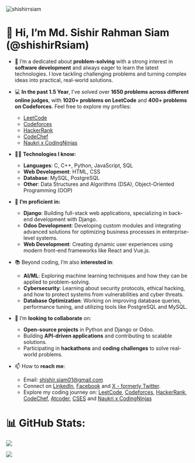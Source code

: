 <p align="left"> <img src="https://komarev.com/ghpvc/?username=shishirrsiam&label=Profile%20views&color=0e75b6&style=flat" alt="shishirrsiam" /> </p>


# 👋 Hi, I’m Md. Sishir Rahman Siam (@shishirRsiam)

- 👀 I’m a dedicated about **problem-solving** with a strong interest in **software development** and always eager to learn the latest technologies. I love tackling challenging problems and turning complex ideas into practical, real-world solutions.

- 💻 **In the past 1.5 Year**, I’ve solved over **1650 problems across different online judges**, with **1020+ problems on LeetCode** and **400+ problems on Codeforces**. Feel free to explore my profiles:
  - [LeetCode](https://leetcode.com/u/shishirRsiam)
  - [Codeforces](https://codeforces.com/profile/shishirRsiam)
  - [HackerRank](https://www.hackerrank.com/shishirRsiam)
  - [CodeChef](https://www.codechef.com/users/shishirrsiam)
  - [Naukri x CodingNinjas](https://www.naukri.com/code360/profile/shishirRsiam)
  
  
- 🧑‍💻 **Technologies I know:**
  - **Languages**: C, C++, Python, JavaScript, SQL
  - **Web Development**: HTML, CSS
  - **Database**: MySQL, PostgreSQL 
  - **Other**: Data Structures and Algorithms (DSA), Object-Oriented Programming (OOP)

- 🌱 **I’m proficient in:**
  - **Django**: Building full-stack web applications, specializing in back-end development with Django.
  - **Odoo Development**: Developing custom modules and integrating advanced solutions for optimizing business processes in enterprise-level systems.
  - **Web Development**: Creating dynamic user experiences using modern front-end frameworks like React and Vue.js.


- 📚 Beyond coding, I’m also **interested in**:
  - **AI/ML**: Exploring machine learning techniques and how they can be applied to problem-solving.
  - **Cybersecurity**: Learning about security protocols, ethical hacking, and how to protect systems from vulnerabilities and cyber threats.
  - **Database Optimization**: Working on improving database queries, performance tuning, and utilizing tools like PostgreSQL and MySQL.


- 💞️ I’m **looking to collaborate** on:
  - **Open-source projects** in Python and Django or Odoo.
  - Building **API-driven applications** and contributing to scalable solutions.
  - Participating in **hackathons** and **coding challenges** to solve real-world problems.


- 📫 How to **reach me**:
  - Email: [shishir.siam01@gmail.com](shishir.siam01@gmail.com)
  - Connect on [LinkedIn](https://www.linkedin.com/in/shishirrsiam), [Facebook](https://www.facebook.com/shishirRsiam) and [X - formerly Twitter](https://x.com/shishirRsiam).
  - Explore my coding journey on: [LeetCode](https://leetcode.com/u/shishirRsiam), [Codeforces](https://codeforces.com/profile/shishirRsiam), [HackerRank](https://www.hackerrank.com/shishirRsiam), [CodeChef](https://www.codechef.com/users/shishirrsiam), [Atcoder](https://atcoder.jp/users/shishirRsiam), [CSES](https://cses.fi/user/223987) and [Naukri x CodingNinjas](https://www.naukri.com/code360/profile/shishirRsiam)
  
<!-- - 😄 Pronouns: He/Him -->

<!-- - ⚡ Fun fact:
  - Currently, I'm **single**. 
  - ‼️ **HIRING** ‼️ Looking for someone to take care of me. Full-time only. 😄 -->


# 📊 GitHub Stats:
![](https://github-readme-stats.vercel.app/api/top-langs/?username=shishirRsiam&theme=gruvbox&hide_border=false&include_all_commits=true&count_private=true&layout=compact)

![](https://github-readme-streak-stats.herokuapp.com/?user=shishirRsiam&theme=gruvbox&hide_border=false)

<!-- ### 🔝 Top Contributed Repo
![](https://github-contributor-stats.vercel.app/api?username=shishirRsiam&limit=5&theme=dark&combine_all_yearly_contributions=true) -->

<!-- <div align="center" style="display: flex; flex-direction: row; justify-content: space-between;">
    <img src="https://github-readme-stats.vercel.app/api/top-langs?username=shishirrsiam&show_icons=true&locale=en&layout=compact" alt="shishirrsiam" />
    <img src="https://github-readme-streak-stats.herokuapp.com/?user=shishirrsiam&" alt="shishirrsiam" />
</div> -->
